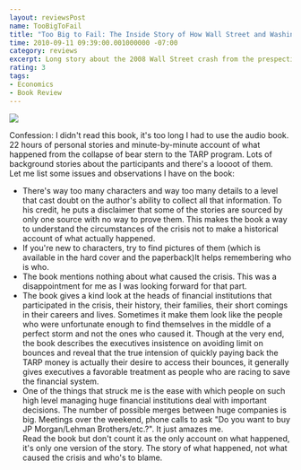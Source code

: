 ```yaml
---
layout: reviewsPost
name: TooBigToFail
title: "Too Big to Fail: The Inside Story of How Wall Street and Washington Fought to Save the Financial System from Crisis — and Themselves"
time: 2010-09-11 09:39:00.001000000 -07:00
category: reviews
excerpt: Long story about the 2008 Wall Street crash from the prespective of insiders
rating: 3
tags:
- Economics
- Book Review
---
```

<img class="imageOnRight" src="{{ site.imgFolder_reviews }}{{ page.name }}/TooBigToFailCover.jpg">

<div class="stars" title="{{ page.rating }} Stars" data-percent="{{ page.rating }}"></div>

Confession: I didn't read this book, it's too long I had to use the audio book. 22 hours of personal stories and minute-by-minute account of what happened from the collapse of bear stern to the TARP program. Lots of background stories about the participants and there's a loooot of them.  
Let me list some issues and observations I have on the book:  

- There's way too many characters and way too many details to a level that cast doubt on the author's ability to collect all that information. To his credit, he puts a disclaimer that some of the stories are sourced by only one source with no way to prove them. This makes the book a way to understand the circumstances of the crisis not to make a historical account of what actually happened.  
- If you're new to characters, try to find pictures of them (which is available in the hard cover and the paperback)It helps remembering who is who.  
- The book mentions nothing about what caused the crisis. This was a disappointment for me as I was looking forward for that part.  
- The book gives a kind look at the heads of financial institutions that participated in the crisis, their history, their families, their short comings in their careers and lives. Sometimes it make them look like the people who were unfortunate enough to find themselves in the middle of a perfect storm and not the ones who caused it. Though at the very end, the book describes the executives insistence on avoiding limit on bounces and reveal that the true intension of quickly paying back the TARP money is actually their desire to access their bounces, it generally gives executives a favorable treatment as people who are racing to save the financial system.  
- One of the things that struck me is the ease with which people on such high level managing huge financial institutions deal with important decisions. The number of possible merges between huge companies is big. Meetings over the weekend, phone calls to ask "Do you want to buy JP Morgan/Lehman Brothers/etc.?". It just amazes me.  
Read the book but don't count it as the only account on what happened, it's only one version of the story. The story of what happened, not what caused the crisis and who's to blame.  